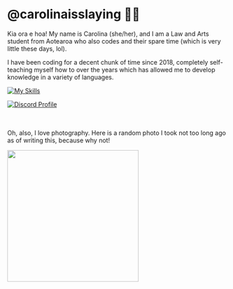 # @carolinaisslaying 🏳️‍⚧️
Kia ora e hoa! My name is Carolina (she/her), and I am a Law and Arts student from Aotearoa who also codes and their spare time (which is very little these days, lol). 

I have been coding for a decent chunk of time since 2018, completely self-teaching myself how to over the years which has allowed me to develop knowledge in a variety of languages.

[![My Skills](https://skillicons.dev/icons?i=ts,js,html,css,python,nodejs,mongo,discord,markdown,sass,git,cloudflare,redis,linux)](https://skillicons.dev)

<a href="https://discord.com/users/1100295355800748073">
  <img alt="Discord Profile" src="https://lanyard.cnrad.dev/api/1100295355800748073" />
</a>

<br/><br/>
Oh, also, I love photography. Here is a random photo I took not too long ago as of writing this, because why not!

<img height="300" src="https://github.com/carolinaisslaying/carolinaisslaying/assets/38713645/01fb76c4-e9e7-4746-84c3-605445d7cc05" />
